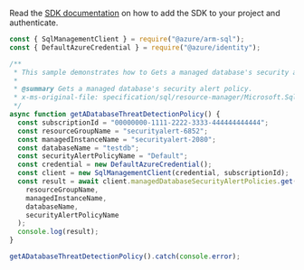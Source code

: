Read the [SDK documentation](https://github.com/Azure/azure-sdk-for-js/blob/%40azure%2Farm-sql_9.0.1/sdk/sql/arm-sql/README.md) on how to add the SDK to your project and authenticate.

```javascript
const { SqlManagementClient } = require("@azure/arm-sql");
const { DefaultAzureCredential } = require("@azure/identity");

/**
 * This sample demonstrates how to Gets a managed database's security alert policy.
 *
 * @summary Gets a managed database's security alert policy.
 * x-ms-original-file: specification/sql/resource-manager/Microsoft.Sql/preview/2020-11-01-preview/examples/ManagedDatabaseSecurityAlertGet.json
 */
async function getADatabaseThreatDetectionPolicy() {
  const subscriptionId = "00000000-1111-2222-3333-444444444444";
  const resourceGroupName = "securityalert-6852";
  const managedInstanceName = "securityalert-2080";
  const databaseName = "testdb";
  const securityAlertPolicyName = "Default";
  const credential = new DefaultAzureCredential();
  const client = new SqlManagementClient(credential, subscriptionId);
  const result = await client.managedDatabaseSecurityAlertPolicies.get(
    resourceGroupName,
    managedInstanceName,
    databaseName,
    securityAlertPolicyName
  );
  console.log(result);
}

getADatabaseThreatDetectionPolicy().catch(console.error);
```
